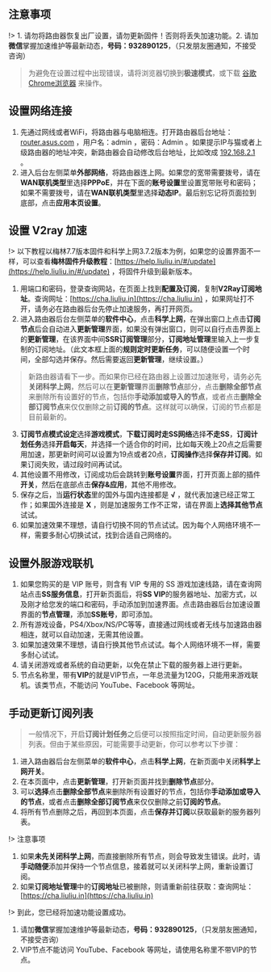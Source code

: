 ## 注意事项
!> 1. 请勿将路由器恢复出厂设置，请勿更新固件！否则将丢失加速功能。2. 请加**微信**掌握加速维护等最新动态，**号码：932890125**，（只发朋友圈通知，不接受咨询）

> 为避免在设置过程中出现错误，请将浏览器切换到**极速模式**，或下载 [谷歌Chrome浏览器](http://down.tech.sina.com.cn/page/40975.html) 来操作。


## 设置网络连接
1. 先通过网线或者WiFi，将路由器与电脑相连。打开路由器后台地址：[router.asus.com](http://router.asus.com) ，用户名：admin ，密码：Admin 。如果提示IP与猫或者上级路由器的地址冲突，新路由器会自动修改后台地址，比如改成 [192.168.2.1](http://192.168.2.1]) 。
2. 进入后台左侧菜单**外部网络**，将路由器连上网。如果您的宽带需要拨号，请在**WAN联机类型**里选择**PPPoE**，并在下面的**账号设置**里设置宽带账号和密码；如果不需要拨号，请在**WAN联机类型**里选择**动态IP**。最后别忘记将页面拉到底部，点击**应用本页设置**。

## 设置 V2ray 加速
!> 以下教程以梅林7.7版本固件和科学上网3.7.2版本为例，如果您的设置界面不一样，可以查看**梅林固件升级教程**：[https://help.liuliu.in/#/update](https://help.liuliu.in/#/update) ，将固件升级到最新版本。

1. 用端口和密码，登录查询网站，在页面上找到**配置及订阅**，复制**V2Ray订阅地址**。查询网址：[https://cha.liuliu.in](https://cha.liuliu.in) ，如果网址打不开，请务必在路由器后台先停止加速服务，再打开网页。
2. 进入路由器后台左侧菜单的**软件中心**，点击**科学上网**，在弹出窗口上点击**订阅节点**后会自动进入**更新管理**界面，如果没有弹出窗口，则可以自行点击界面上的**更新管理**，在该界面中间**SSR订阅管理**部分，**订阅地址管理**里输入上一步复制的订阅地址。（此文本框上面的**规则定时更新任务**，可以随便设置一个时间，全部勾选并保存。然后需要返回**更新管理**，继续设置。）

> 新路由器请看下一步。而如果你已经在路由器上设置过加速账号，请务必先**关闭科学上网**，然后可以在**更新管理**界面**删除节点**部分，点击**删除全部节点**来删除所有设置好的节点，包括你**手动添加或导入的节点**，或者点击**删除全部订阅节点**来仅仅删除之前**订阅的节点**。这样就可以确保，订阅的节点都是目前最新的。

3. **订阅节点模式设定**选择**游戏模式**，**下载订阅时走SS网络**选择**不走SS**，**订阅计划任务**选择**开启每天**，并选择一个适合你的时间，比如每天晚上20点之后需要用加速，那更新时间可以设置为19点或者20点，**订阅操作**选择**保存并订阅**。如果订阅失败，请过段时间再试试。
4. 其他设置不用修改，订阅成功后会跳转到**账号设置**界面，打开页面上部的插件**开关**，然后在底部点击**保存&应用**，其他不用修改。
5. 保存之后，当**运行状态**里的国外与国内连接都是 **√** ，就代表加速已经正常工作；如果国外连接是 **X** ，则是加速服务工作不正常，请在界面上**选择其他节点**试试。
6. 如果加速效果不理想，请自行切换不同的节点试试。因为每个人网络环境不一样，需要多耐心切换试试，找到合适自己网络的。


## 设置外服游戏联机
1. 如果您购买的是 VIP 账号，则含有 VIP 专用的 SS 游戏加速线路，请在查询网站点击**SS服务信息**，打开新页面后，将**SS VIP**的服务器地址、加密方式，以及刚才给您发的端口和密码，手动添加到加速界面。点击路由器后台加速设置界面的**节点管理**，添加**SS账号**，即可添加。
2. 所有游戏设备，PS4/Xbox/NS/PC等等，直接通过网线或者无线与加速路由器相连，就可以自动加速，无需其他设置。
3. 如果加速效果不理想，请自行换其他节点试试。每个人网络环境不一样，需要多耐心试试。
4. 请关闭游戏或者系统的自动更新，以免在禁止下载的服务器上进行更新。
5. 节点名称里，带有**VIP**的就是VIP节点，一年总流量为120G，只能用来游戏联机。该类节点，不能访问 YouTube、Facebook 等网址。

## 手动更新订阅列表
> 一般情况下，开启**订阅计划任务**之后便可以按照指定时间，自动更新服务器列表。但由于某些原因，可能需要手动更新，你可以参考以下步骤：

1. 进入路由器后台左侧菜单的**软件中心**，点击**科学上网**，在新页面中关闭**科学上网开关**。
2. 在本页面中，点击**更新管理**，打开新页面并找到**删除节点**部分。
3. 可以**选择**点击**删除全部节点**来删除所有设置好的节点，包括你**手动添加或导入的节点**，或者点击**删除全部订阅节点**来仅仅删除之前**订阅的节点**。
4. 将所有节点删除之后，再回到本页面，点击**保存并订阅**以获取最新的服务器列表。

!> 注意事项
1. 如果**未先关闭科学上网**，而直接删除所有节点，则会导致发生错误。此时，请**手动随便**添加并保持一个节点信息，接着就可以关闭科学上网，重新设置订阅。 
2. 如果**订阅地址管理**中的**订阅地址**已被删除，则请重新前往获取：查询网址：[https://cha.liuliu.in](https://cha.liuliu.in)

!> 到此，您已经将加速功能设置成功。
1. 请加**微信**掌握加速维护等最新动态，**号码：932890125**，（只发朋友圈通知，不接受咨询）
2. VIP节点不能访问 YouTube、Facebook 等网址，请使用名称里不带VIP的节点。

